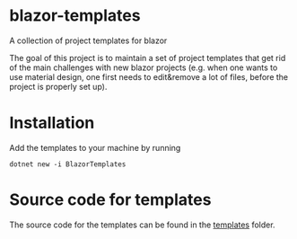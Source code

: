 # blazor-templates
A collection of project templates for blazor

The goal of this project is to maintain a set of project templates that get rid of the main challenges with new blazor projects (e.g. when one wants to use material design, one first needs to edit&remove a lot of files, before the project is properly set up).

# Installation

Add the templates to your machine by running

```
dotnet new -i BlazorTemplates
```

# Source code for templates

The source code for the templates can be found in the [templates](https://github.com/blazor-templates/blazor-templates/tree/main/templates) folder.
